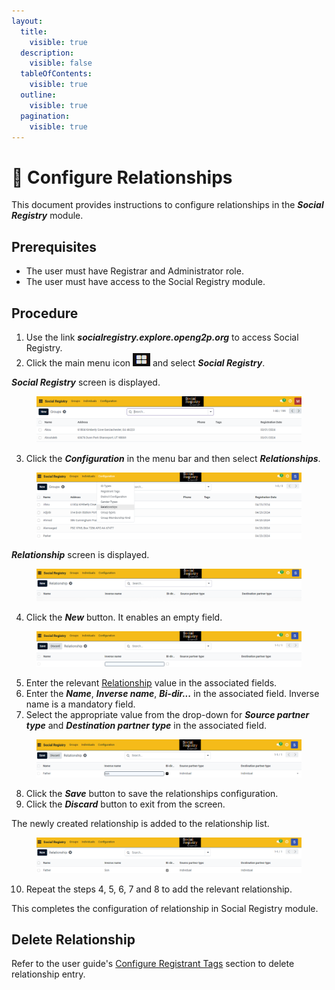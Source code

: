 ```yaml
---
layout:
  title:
    visible: true
  description:
    visible: false
  tableOfContents:
    visible: true
  outline:
    visible: true
  pagination:
    visible: true
---
```


# 📔 Configure Relationships

This document provides instructions to configure relationships in the _**Social Registry**_ module.

## Prerequisites

* The user must have Registrar and Administrator role.
* The user must have access to the Social Registry module.

## Procedure

1. Use the link _**socialregistry.explore.openg2p.org**_ to access Social Registry.
2. Click the main menu icon ![](../../../../.gitbook/assets/main-menu.png) and select _**Social Registry**_.

_**Social Registry**_ screen is displayed.

<figure><img src="../../../../.gitbook/assets/home-page-social-registry.png" alt=""><figcaption></figcaption></figure>

3. Click the _**Configuration**_ in the menu bar and then select _**Relationships**_.

<figure><img src="../../../../.gitbook/assets/relationship-config-sr.png" alt=""><figcaption></figcaption></figure>

_**Relationship**_ screen is displayed.

<figure><img src="../../../../.gitbook/assets/relationship-config-screen-sr.png" alt=""><figcaption></figcaption></figure>

4. Click the _**New**_ button. It enables an empty field.

<figure><img src="../../../../.gitbook/assets/relationship-config-new-field-sr.png" alt=""><figcaption></figcaption></figure>

5. Enter the relevant [Relationship](../#relationships) value in the associated fields.
6. Enter the _**Name**_, _**Inverse name**_, _**Bi-dir...**_ in the associated field. Inverse name is a mandatory field.
7. Select the appropriate value from the drop-down for _**Source partner type**_ and _**Destination partner type**_ in the associated field.

<figure><img src="../../../../.gitbook/assets/config-rel-fill-SR.png" alt=""><figcaption></figcaption></figure>

8. Click the _**Save**_ button to save the relationships configuration.
9. Click the _**Discard**_ button to exit from the screen.

The newly created relationship is added to the relationship list.

<figure><img src="../../../../.gitbook/assets/config-rel-list.png" alt=""><figcaption></figcaption></figure>

10. Repeat the steps 4, 5, 6, 7 and 8 to add the relevant relationship.

This completes the configuration of relationship in Social Registry module.

## Delete Relationship

Refer to the user guide's [Configure Registrant Tags](configure-registrant-tags.md#delete-registrant-tags) section to delete relationship entry.

